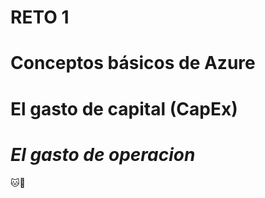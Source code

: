 # RETO 1
# Conceptos básicos de Azure
# El gasto de capital (CapEx)
#  *El gasto de operacion*
🐱:poop: 

